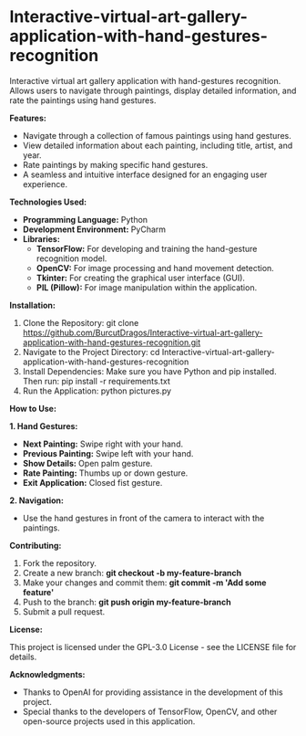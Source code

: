 # Interactive-virtual-art-gallery-application-with-hand-gestures-recognition
Interactive virtual art gallery application with hand-gestures recognition. Allows users to navigate through paintings, display detailed information, and rate the paintings using hand gestures.

<b>Features:</b>
* Navigate through a collection of famous paintings using hand gestures.
* View detailed information about each painting, including title, artist, and year.
* Rate paintings by making specific hand gestures.
* A seamless and intuitive interface designed for an engaging user experience.

<b>Technologies Used:</b>
* <b>Programming Language:</b> Python
* <b>Development Environment:</b> PyCharm
* <b>Libraries:</b>
     * <b>TensorFlow:</b> For developing and training the hand-gesture recognition model.
     * <b>OpenCV:</b> For image processing and hand movement detection.
     * <b>Tkinter:</b> For creating the graphical user interface (GUI).
     * <b>PIL (Pillow):</b> For image manipulation within the application.

<b>Installation:</b>
1. Clone the Repository:
git clone https://github.com/BurcutDragos/Interactive-virtual-art-gallery-application-with-hand-gestures-recognition.git
2. Navigate to the Project Directory:
cd Interactive-virtual-art-gallery-application-with-hand-gestures-recognition
3. Install Dependencies:
Make sure you have Python and pip installed. Then run: pip install -r requirements.txt
4. Run the Application: python pictures.py

<b>How to Use:</b>

<b>1. Hand Gestures:</b>
* <b>Next Painting:</b> Swipe right with your hand.
* <b>Previous Painting:</b> Swipe left with your hand.
* <b>Show Details:</b> Open palm gesture.
* <b>Rate Painting:</b> Thumbs up or down gesture.
* <b>Exit Application:</b> Closed fist gesture.

<b>2. Navigation:</b>
* Use the hand gestures in front of the camera to interact with the paintings.

<b>Contributing:</b>
1. Fork the repository.
2. Create a new branch: <b>git checkout -b my-feature-branch</b>
3. Make your changes and commit them: <b>git commit -m 'Add some feature'</b>
4. Push to the branch: <b>git push origin my-feature-branch</b>
5. Submit a pull request.

<b>License:</b>

This project is licensed under the GPL-3.0 License - see the LICENSE file for details.

<b>Acknowledgments:</b>
* Thanks to OpenAI for providing assistance in the development of this project.
* Special thanks to the developers of TensorFlow, OpenCV, and other open-source projects used in this application.
